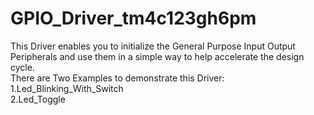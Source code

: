 # GPIO_Driver_tm4c123gh6pm
This Driver enables you to initialize the General Purpose Input Output Peripherals and use them in a simple way to help accelerate the design cycle.  
There are Two Examples to demonstrate this Driver:  
1.Led_Blinking_With_Switch  
2.Led_Toggle  

